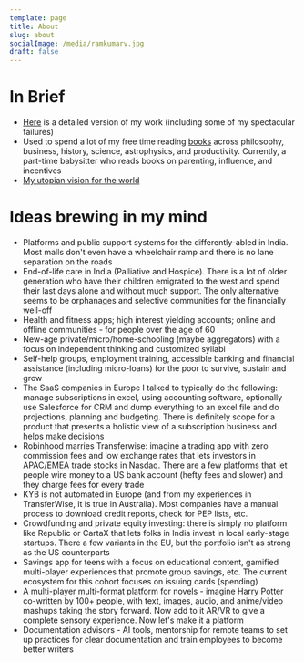 ```yaml
---
template: page
title: About
slug: about
socialImage: /media/ramkumarv.jpg
draft: false
---
```

# In Brief

* [Here](https://www.notion.so/Ramkumar-Venkataraman-0eab07d8c67141c885cee83bb1c91773) is a detailed version of my work (including some of my spectacular failures)
* Used to spend a lot of my free time reading [books](https://www.ramkumarvenkat.xyz/pages/books) across philosophy, business, history, science, astrophysics, and productivity. Currently, a part-time babysitter who reads books on parenting, influence, and incentives
* [My utopian vision for the world](https://www.ramkumarvenkat.xyz/posts/vision)



# Ideas brewing in my mind

* Platforms and public support systems for the differently-abled in India. Most malls don't even have a wheelchair ramp and there is no lane separation on the roads
* End-of-life care in India (Palliative and Hospice). There is a lot of older generation who have their children emigrated to the west and spend their last days alone and without much support. The only alternative seems to be orphanages and selective communities for the financially well-off
* Health and fitness apps; high interest yielding accounts; online and offline communities - for people over the age of 60
* New-age private/micro/home-schooling (maybe aggregators) with a focus on independent thinking and customized syllabi
* Self-help groups, employment training, accessible banking and financial assistance (including micro-loans) for the poor to survive, sustain and grow
* The SaaS companies in Europe I talked to typically do the following: manage subscriptions in excel, using accounting software, optionally use Salesforce for CRM and dump everything to an excel file and do projections, planning and budgeting. There is definitely scope for a product that presents a holistic view of a subscription business and helps make decisions
* Robinhood marries Transferwise: imagine a trading app with zero commission fees and low exchange rates that lets investors in APAC/EMEA trade stocks in Nasdaq. There are a few platforms that let people wire money to a US bank account (hefty fees and slower) and they charge fees for every trade
* KYB is not automated in Europe (and from my experiences in TransferWise, it is true in Australia). Most companies have a manual process to download credit reports, check for PEP lists, etc. 
* Crowdfunding and private equity investing: there is simply no platform like Republic or CartaX that lets folks in India invest in local early-stage startups. There a few variants in the EU, but the portfolio isn't as strong as the US counterparts
* Savings app for teens with a focus on educational content, gamified multi-player experiences that promote group savings, etc. The current ecosystem for this cohort focuses on issuing cards (spending)
* A multi-player multi-format platform for novels - imagine Harry Potter co-written by 100+ people, with text, images, audio, and anime/video mashups taking the story forward. Now add to it AR/VR to give a complete sensory experience. Now let's make it a platform
* Documentation advisors - AI tools, mentorship for remote teams to set up practices for clear documentation and train employees to become better writers